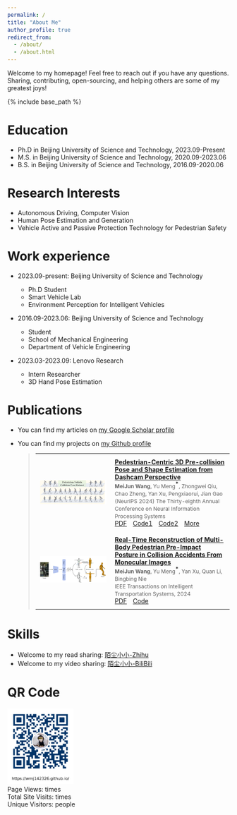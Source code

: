 ```yaml
---
permalink: /
title: "About Me"
author_profile: true
redirect_from: 
  - /about/
  - /about.html
---
```


Welcome to my homepage! Feel free to reach out if you have any questions. Sharing, contributing, open-sourcing, and helping others are some of my greatest joys!

{% include base_path %}

Education
======
* Ph.D in Beijing University of Science and Technology, 2023.09-Present
* M.S. in Beijing University of Science and Technology, 2020.09-2023.06
* B.S. in Beijing University of Science and Technology, 2016.09-2020.06

Research Interests
======
* Autonomous Driving, Computer Vision
* Human Pose Estimation and Generation
* Vehicle Active and Passive Protection Technology for Pedestrian Safety

Work experience
======
* 2023.09-present: Beijing University of Science and Technology
  * Ph.D Student
  * Smart Vehicle Lab 
  * Environment Perception for Intelligent Vehicles
    
* 2016.09-2023.06: Beijing University of Science and Technology
  * Student
  * School of Mechanical Engineering
  * Department of Vehicle Engineering

* 2023.03-2023.09: Lenovo Research
  * Intern Researcher
  * 3D Hand Pose Estimation
  
Publications
======
* You can find my articles on [my Google Scholar profile](https://scholar.google.com/citations?user=Ganf8zgAAAAJ&hl=zh-CN)
* You can find my projects on [my Github profile](https://github.com/wmj142326)
  
  > <style>
  >   table {
  >     width: 100%;
  >     border-collapse: collapse;
  >     font-size: 14px;  /* 字体大小设置为14px */
  >   }
  >   td {
  >     padding: 10px;
  >   }
  >   img {
  >     max-width: 150px;
  >     height: auto;
  >   }
  >   table, td {
  >     border: none;
  >   }
  >   .small-text {
  >     font-size: 12px;  /* 让作者、期刊等文本变小 */
  >   }
  >   .link {
  >     margin-right: 10px;  /* 设置链接之间的间距 */
  >   }
  >   .highlight {
  >     font-weight: bold; /* 加粗 */
  >   }
  >   .star {
  >     font-size: 12px;
  >     color: black;  /* 设置红色星号 */
  >     position: relative;
  >     top: -1px; /* 将星号稍微提升，放到右上角 */
  >   }
  > </style>
  > 
  > <table>
  >   <tr>
  >     <td><img src="../images/PVCP.png" alt="PVCP" width="150" height="auto"></td>
  >     <td>
  >       <a href="https://scholar.google.com/scholar?hl=zh-CN&as_sdt=0%2C5&q=Pedestrian-Centric+3D+Pre-collision+Pose+and+Shape+Estimation+from+Dashcam+Perspective&btnG="><strong>Pedestrian-Centric 3D Pre-collision Pose and Shape Estimation from Dashcam Perspective</strong></a><br>
  >       <span class="small-text"><strong class="highlight">MeiJun Wang</strong>, Yu Meng<sup class="star">*</sup>, Zhongwei Qiu, Chao Zheng, Yan Xu, Pengxiaorui, Jian Gao</span><br>
  >       <span class="small-text">(NeurIPS 2024) The Thirty-eighth Annual Conference on Neural Information Processing Systems</span><br>
  >       <a href="https://openreview.net/pdf?id=ldvfaYzG35" class="link">PDF</a>
  >       <a href="https://github.com/wmj142326/PVCP" class="link">Code1</a>
  >       <a href="https://github.com/wmj142326/SMPL_Tools" class="link">Code2</a>
  >       <a href="https://neurips.cc/virtual/2024/poster/93814" class="link">More</a>
  >     </td>
  >   </tr>
  >   <tr>
  >     <td><img src="../images/MBPR.png" alt="MBPR" width="150" height="auto"></td>
  >     <td>
  >       <a href="https://scholar.google.com/scholar?hl=zh-CN&as_sdt=0%2C5&q=Real-Time+Reconstruction+of+Multi-Body+Pedestrian+Pre-Impact+Posture+in+Collision+Accidents+From+Monocular+Images&btnG="><strong>Real-Time Reconstruction of Multi-Body Pedestrian Pre-Impact Posture in Collision Accidents From Monocular Images</strong></a><br>
  >       <span class="small-text"><strong class="highlight">MeiJun Wang</strong>, Yu Meng<sup class="star">*</sup>, Yan Xu, Quan Li, Bingbing Nie</span><br>
  >       <span class="small-text">IEEE Transactions on Intelligent Transportation Systems, 2024</span><br>
  >       <a href="https://ieeexplore.ieee.org/abstract/document/10746249" class="link">PDF</a>
  >       <a href="https://github.com/wmj142326/MBPR" class="link">Code</a>
  >     </td>
  >   </tr>
  > </table>


Skills
======
* Welcome to my read sharing: [陌尘小小-Zhihu](https://www.zhihu.com/people/mochenxiaoxiao)
* Welcome to my video sharing: [陌尘小小-BiliBili](https://space.bilibili.com/384233049)

QR Code
======
  <img src="../images/QR_code.png" alt="QR code" width="200" height="auto">
  <!-- Include Busuanzi visit statistics script -->
<script async src="https://busuanzi.ibruce.info/busuanzi/2.3/busuanzi.pure.mini.js"></script>

<!-- Page View Count -->
<div>
  Page Views: <span id="busuanzi_value_page_pv"></span> times
</div>

<!-- Total Site Visit Count -->
<div>
  Total Site Visits: <span id="busuanzi_value_site_pv"></span> times
</div>

<!-- Unique Visitors -->
<div>
  Unique Visitors: <span id="busuanzi_value_site_uv"></span> people
</div>


